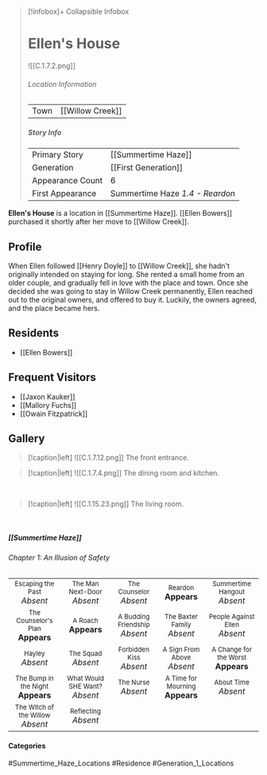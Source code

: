 > [!infobox]+ Collapsible Infobox
> # Ellen's House
> ![[C.1.7.2.png]] 
> ###### Location Information
> |  |  | 
> | ---- | ---- | 
> | Town | [[Willow Creek]] | 
> 
> ##### Story Info
> |  |  | 
> | ---- | ---- | 
> | Primary Story | [[Summertime Haze]] | 
> | Generation | [[First Generation]]|
> | Appearance Count | 6 | 
> | First Appearance | Summertime Haze *1.4 - Reardon*

**Ellen's House** is a location in [[Summertime Haze]]. [[Ellen Bowers]] purchased it shortly after her move to [[Willow Creek]].

## Profile
When Ellen followed [[Henry Doyle]] to [[Willow Creek]], she hadn't originally intended on staying for long. She rented a small home from an older couple, and gradually fell in love with the place and town. Once she decided she was going to stay in Willow Creek permanently, Ellen reached out to the original owners, and offered to buy it. Luckily, the owners agreed, and the place became hers.

## Residents
- [[Ellen Bowers]]

## Frequent Visitors
- [[Jaxon Kauker]]
- [[Mallory Fuchs]]
- [[Owain Fitzpatrick]]

## Gallery
> [!caption|left]
> ![[C.1.7.12.png]] 
> The front entrance.

> [!caption|left]
> ![[C.1.7.4.png]] 
> The dining room and kitchen.

<br style="clear:both; margin: 0; padding: 0" />

> [!caption|left]
> ![[C.1.15.23.png]] 
> The living room.

<br style="clear:both; margin: 0; padding: 0" />

##### [[Summertime Haze]]
###### Chapter 1: An Illusion of Safety
|                                                                       |     |     |     |     |
| --------------------------------------------------------------------- | --- | --- | --- | --- |
| <center><font size=2>Escaping the Past<br><font size=3>*Absent*  | <center><font size=2>The Man Next-Door<br><font size=3>*Absent* | <center><font size=2>The Counselor<br><font size=3>*Absent* | <center><font size=2>Reardon<br><font size=3>**Appears** | <center><font size=2>Summertime Hangout<br><font size=3>*Absent*|
| <center><font size=2>The Counselor's Plan<br><font size=3>**Appears** | <center><font size=2>A Roach<br><font size=3>**Appears**  | <center><font size=2>A Budding Friendship<br><font size=3>*Absent*| <center><font size=2>The Baxter Family<br><font size=3>*Absent* | <center><font size=2>People Against Ellen<br><font size=3>*Absent* |
| <center><font size=2>Hayley<br><font size=3>*Absent*  | <center><font size=2>The Squad<br><font size=3>*Absent* | <center><font size=2>Forbidden Kiss<br><font size=3>*Absent*| <center><font size=2>A Sign From Above<br><font size=3>*Absent*| <center><font size=2>A Change for the Worst<br><font size=3>**Appears** |
| <center><font size=2>The Bump in the Night<br><font size=3>**Appears**   | <center><font size=2>What Would SHE Want?<br><font size=3>*Absent* | <center><font size=2>The Nurse<br><font size=3>*Absent* | <center><font size=2>A Time for Mourning<br><font size=3>**Appears**| <center><font size=2>About Time<br><font size=3>*Absent* |
| <center><font size=2>The Witch of the Willow<br><font size=3>*Absent* | <center><font size=2>Reflecting<br><font size=3>*Absent* |

#### Categories
#Summertime_Haze_Locations #Residence #Generation_1_Locations